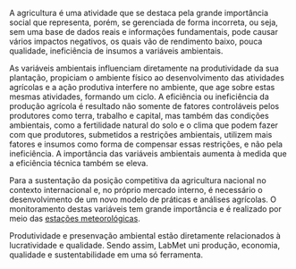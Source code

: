 A agricultura é uma atividade que se destaca pela grande importância social que representa, porém, se gerenciada de forma incorreta, ou seja, sem uma base de dados reais e informações fundamentais, pode causar vários impactos negativos, os quais vão de rendimento baixo, pouca qualidade, ineficiência de insumos a variáveis ambientais.

As variáveis ambientais influenciam diretamente na produtividade da sua plantação, propiciam o ambiente físico ao desenvolvimento das atividades agrícolas e a ação produtiva interfere no ambiente, que age sobre estas mesmas atividades, formando um ciclo.  A eficiência ou ineficiência da produção agrícola é resultado não somente de fatores controláveis pelos produtores como terra, trabalho e capital, mas também das condições ambientais, como a fertilidade natural do solo e o clima que podem fazer com que produtores, submetidos a restrições ambientais, utilizem mais fatores e insumos como forma de compensar essas restrições, e não pela ineficiência. A importância das variáveis ambientais aumenta à medida que a eficiência técnica também se eleva.

Para a sustentação da posição competitiva da agricultura nacional no contexto internacional e, no próprio mercado interno, é necessário o desenvolvimento de um novo modelo de práticas e análises agrícolas. O monitoramento destas variáveis tem grande importância e é realizado por meio das [estações meteorológicas](/estacao-meteorologica.md).

Produtividade e presenvação ambiental estão diretamente relacionados à lucratividade e qualidade. Sendo assim,   LabMet uni produção, economia, qualidade e sustentabilidade em uma só ferramenta.

